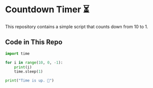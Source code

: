 # Countdown Timer ⏳  

This repository contains a simple script that counts down from 10 to 1.  

## Code in This Repo  
```python
import time  

for i in range(10, 0, -1):  
    print(i)  
    time.sleep(1)  

print("Time is up. 🚀")

